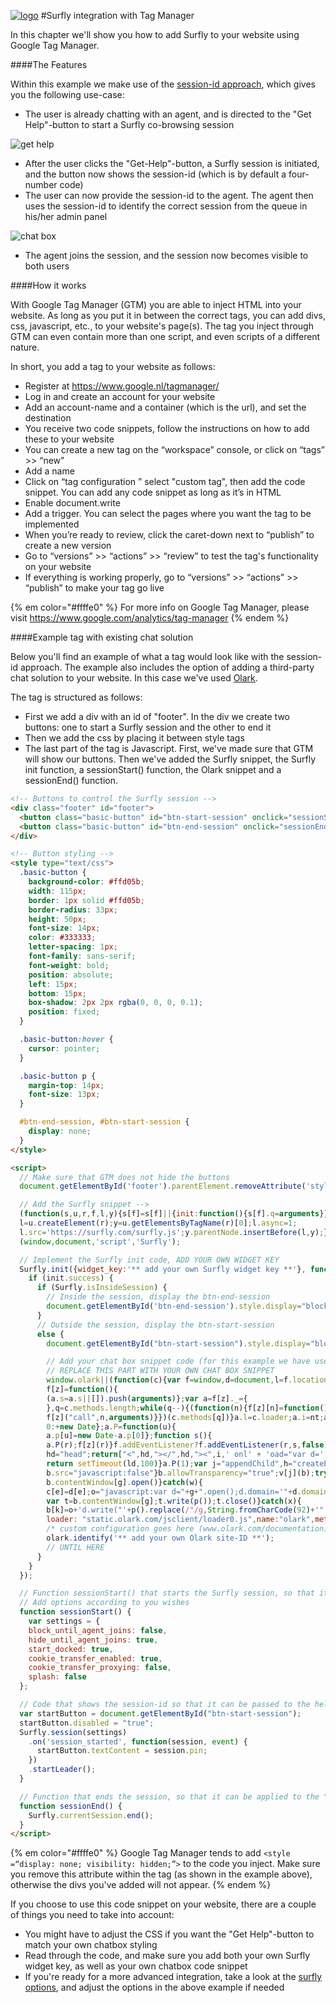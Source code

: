 <a href="https://www.surfly.com/">![logo](../images/logosmall.png)</a>
#Surfly integration with Tag Manager

In this chapter we'll show you how to add Surfly to your website using Google Tag Manager.

####The Features

Within this example we make use of the [session-id approach](../tutorial/advanced-integration.md), which gives you the following use-case:

- The user is already chatting with an agent, and is directed to the "Get Help"-button to start a Surfly co-browsing session

![get help](../images/get-help-button.png)

- After the user clicks the "Get-Help"-button, a Surfly session is initiated, and the button now shows the session-id (which is by default a four-number code)
- The user can now provide the session-id to the agent. The agent then uses the session-id to identify the correct session from the queue in his/her admin panel

![chat box](../images/olark-chat-box.png)

- The agent joins the session, and the session now becomes visible to both users

####How it works

With Google Tag Manager (GTM) you are able to inject HTML into your website. As long as you put it in between the correct tags, you can add divs, css, javascript, etc., to your website's page(s). The tag you inject through GTM can even contain more than one script, and even scripts of a different nature.

In short, you add a tag to your website as follows:

- Register at https://www.google.nl/tagmanager/
- Log in and create an account for your website
- Add an account-name and a container (which is the url), and set the destination
- You receive two code snippets, follow the instructions on how to add these to your website
- You can create a new tag on the “workspace” console, or click on “tags” >> “new”
- Add a name
- Click on “tag configuration ” select "custom tag", then add the code snippet. You can add any code snippet as long as it’s in HTML
- Enable document.write
- Add a trigger. You can select the pages where you want the tag to be implemented
- When you’re ready to review, click the caret-down next to “publish” to create a new version
- Go to “versions” >> “actions” >> “review” to test the tag's functionality on your website
- If everything is working properly, go to “versions” >> “actions” >> “publish” to make your tag go live

{% em color="#ffffe0" %} For more info on Google Tag Manager, please visit https://www.google.com/analytics/tag-manager {% endem %}

####Example tag with existing chat solution

Below you'll find an example of what a tag would look like with the session-id approach. The example also includes the option of adding a third-party chat solution to your website. In this case we've used [Olark](www.olark.com).

The tag is structured as follows:

- First we add a div with an id of "footer". In the div we create two buttons: one to start a Surfly session and the other to end it
- Then we add the css by placing it between style tags
- The last part of the tag is Javascript. First, we've made sure that GTM will show our buttons. Then we've added the Surfly snippet, the Surfly init function, a sessionStart() function, the Olark snippet and a sessionEnd() function.

```html
<!-- Buttons to control the Surfly session -->
<div class="footer" id="footer">
  <button class="basic-button" id="btn-start-session" onclick="sessionStart()">Get Help</button>
  <button class="basic-button" id="btn-end-session" onclick="sessionEnd()">Stop sessie</button>
</div>

<!-- Button styling -->
<style type="text/css">
  .basic-button {
    background-color: #ffd05b;
    width: 115px;
    border: 1px solid #ffd05b;
    border-radius: 33px;
    height: 50px;
    font-size: 14px;
    color: #333333;
    letter-spacing: 1px;
    font-family: sans-serif;
    font-weight: bold;
    position: absolute;
    left: 15px;
    bottom: 15px;
    box-shadow: 2px 2px rgba(0, 0, 0, 0.1);
    position: fixed;
  }

  .basic-button:hover {
    cursor: pointer;
  }

  .basic-button p {
    margin-top: 14px;
    font-size: 13px;
  }

  #btn-end-session, #btn-start-session {
    display: none;
  }
</style>

<script>
  // Make sure that GTM does not hide the buttons
  document.getElementById('footer').parentElement.removeAttribute('style');

  // Add the Surfly snippet -->
  (function(s,u,r,f,l,y){s[f]=s[f]||{init:function(){s[f].q=arguments}};
  l=u.createElement(r);y=u.getElementsByTagName(r)[0];l.async=1;
  l.src='https://surfly.com/surfly.js';y.parentNode.insertBefore(l,y);})
  (window,document,'script','Surfly');

  // Implement the Surfly init code, ADD YOUR OWN WIDGET KEY
  Surfly.init({widget_key:'** add your own Surfly widget key **'}, function(init) {
    if (init.success) {
      if (Surfly.isInsideSession) {
        // Inside the session, display the btn-end-session
        document.getElementById('btn-end-session').style.display="block";
      }
      // Outside the session, display the btn-start-session
      else {
        document.getElementById("btn-start-session").style.display="block";

        // Add your chat box snippet code (for this example we have used Olark)
        // REPLACE THIS PART WITH YOUR OWN CHAT BOX SNIPPET
        window.olark||(function(c){var f=window,d=document,l=f.location.protocol=="https:"?"https:":"http:",z=c.name,r="load";var nt=function(){
        f[z]=function(){
        (a.s=a.s||[]).push(arguments)};var a=f[z]._={
        },q=c.methods.length;while(q--){(function(n){f[z][n]=function(){
        f[z]("call",n,arguments)}})(c.methods[q])}a.l=c.loader;a.i=nt;a.p={
        0:+new Date};a.P=function(u){
        a.p[u]=new Date-a.p[0]};function s(){
        a.P(r);f[z](r)}f.addEventListener?f.addEventListener(r,s,false):f.attachEvent("on"+r,s);var ld=function(){function p(hd){
        hd="head";return["<",hd,"></",hd,"><",i,' onl' + 'oad="var d=',g,";d.getElementsByTagName('head')[0].",j,"(d.",h,"('script')).",k,"='",l,"//",a.l,"'",'"',"></",i,">"].join("")}var i="body",m=d[i];if(!m){
        return setTimeout(ld,100)}a.P(1);var j="appendChild",h="createElement",k="src",n=d[h]("div"),v=n[j](d[h](z)),b=d[h]("iframe"),g="document",e="domain",o;n.style.display="none";m.insertBefore(n,m.firstChild).id=z;b.frameBorder="0";b.id=z+"-loader";if(/MSIE[ ]+6/.test(navigator.userAgent)){
        b.src="javascript:false"}b.allowTransparency="true";v[j](b);try{
        b.contentWindow[g].open()}catch(w){
        c[e]=d[e];o="javascript:var d="+g+".open();d.domain='"+d.domain+"';";b[k]=o+"void(0);"}try{
        var t=b.contentWindow[g];t.write(p());t.close()}catch(x){
        b[k]=o+'d.write("'+p().replace(/"/g,String.fromCharCode(92)+'"')+'");d.close();'}a.P(2)};ld()};nt()})({
        loader: "static.olark.com/jsclient/loader0.js",name:"olark",methods:["configure","extend","declare","identify"]});
        /* custom configuration goes here (www.olark.com/documentation) */
        olark.identify('** add your own Olark site-ID **');
        // UNTIL HERE
      }
    }
  });

  // Function sessionStart() that starts the Surfly session, so that it can be applied to the "Start Session"-button
  // Add options according to you wishes
  function sessionStart() {
    var settings = {
    block_until_agent_joins: false,
    hide_until_agent_joins: true,
    start_docked: true,
    cookie_transfer_enabled: true,
    cookie_transfer_proxying: false,
    splash: false
  };

  // Code that shows the session-id so that it can be passed to the helpdesk agent
  var startButton = document.getElementById("btn-start-session");
  startButton.disabled = "true";
  Surfly.session(settings)
    .on('session_started', function(session, event) {
      startButton.textContent = session.pin;
    })
    .startLeader();
  }

  // Function that ends the session, so that it can be applied to the "end Session"-button
  function sessionEnd() {
    Surfly.currentSession.end();
  }
</script>

```
{% em color="#ffffe0" %} Google Tag Manager tends to add `<style =“display: none; visibility: hidden;”>` to the code you inject. Make sure you remove this attribute within the tag (as shown in the example above), otherwise the divs you've added will not appear. {% endem %}

If you choose to use this code snippet on your website, there are a couple of things you need to take into account:

- You might have to adjust the CSS if you want the "Get Help"-button to match your own chatbox styling
- Read through the code, and make sure you add both your own Surfly widget key, as well as your own chatbox code snippet
- If you're ready for a more advanced integration, take a look at the [surfly options](../widget-options.md), and adjust the options in the above example if needed